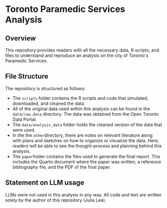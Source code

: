 # Toronto Paramedic Services Analysis

## Overview

This repository provides readers with all the necessary data, R scripts, and files to understand and reproduce an analysis on the city of Toronto's Paramedic Services. 


## File Structure

The repository is structured as follows:

- The `scripts` folder contains the R scripts and code that simulated, downloaded, and cleaned the data.
- All of the original data used within this analysis can be found in the `data/raw_data` directory. The data was obtained from the Open Toronto Data Portal. 
- The `data/analysis_data` folder holds the cleaned version of the data that were used.
- In the the `other`directory, there are notes on relevant literature along with plans and sketches on how to organize or visualize the data. Here, readers will be able to see the thought-process and planning behind this analysis. 
- The `paper`folder contains the files used to generate the final report. This includes the Quarto document where the paper was written, a reference bibliography file, and the PDF of the final paper. 


## Statement on LLM usage

LLMs were not used in this analysis in any way. All code and text are written solely by the author of this repository (Julia Lee).